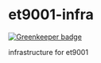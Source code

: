 # et9001-infra

[![Greenkeeper badge](https://badges.greenkeeper.io/insanity54/et9001-infra.svg)](https://greenkeeper.io/)

infrastructure for et9001
